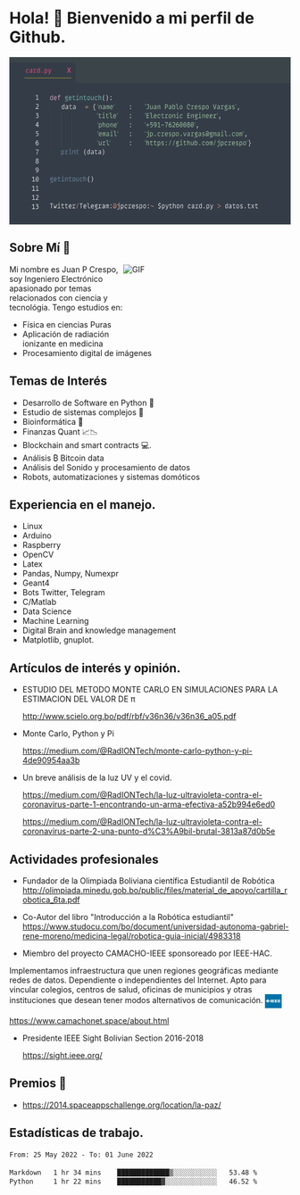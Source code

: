 
# Hola! 👋 Bienvenido a mi perfil de Github.

<img align="center" alt="GIF" src="./images/card.png" width="600" height="300" />



## Sobre Mí 📖

<img align="right" alt="GIF" src="./images/jpy.gif" width="300" height="150" />

Mi nombre es Juan P Crespo, soy Ingeniero Electrónico apasionado por temas relacionados con ciencia y tecnológia. Tengo estudios en:

- Física en ciencias Puras
- Aplicación de radiación ionizante en medicina
- Procesamiento digital de imágenes


## Temas de Interés

- Desarrollo de Software en Python 🐍
- Estudio de sistemas complejos 🦋
- Bioinformática 🧬
- Finanzas Quant 📈📉
- Blockchain and smart contracts 💻.
- Análisis ₿ Bitcoin data
- Análisis del Sonido y procesamiento de datos
- Robots, automatizaciones y sistemas domóticos

## Experiencia en el manejo.

- Linux
- Arduino
- Raspberry
- OpenCV
- Latex
- Pandas, Numpy, Numexpr
- Geant4 
- Bots Twitter, Telegram
- C/Matlab
- Data Science
- Machine Learning
- Digital Brain and knowledge management 
- Matplotlib, gnuplot. 

## Artículos de interés y opinión.

- ESTUDIO DEL METODO MONTE CARLO EN SIMULACIONES PARA LA ESTIMACION DEL VALOR DE π
    
     http://www.scielo.org.bo/pdf/rbf/v36n36/v36n36_a05.pdf

-  Monte Carlo, Python y Pi

   https://medium.com/@RadIONTech/monte-carlo-python-y-pi-4de90954aa3b

- Un breve análisis de la luz UV y el covid.

    https://medium.com/@RadIONTech/la-luz-ultravioleta-contra-el-coronavirus-parte-1-encontrando-un-arma-efectiva-a52b994e6ed0

    https://medium.com/@RadIONTech/la-luz-ultravioleta-contra-el-coronavirus-parte-2-una-punto-d%C3%A9bil-brutal-3813a87d0b5e




## Actividades profesionales

- Fundador de la Olimpiada Boliviana científica Estudiantil de Robótica
http://olimpiada.minedu.gob.bo/public/files/material_de_apoyo/cartilla_robotica_6ta.pdf

- Co-Autor del libro "Introducción a la Robótica estudiantil"
https://www.studocu.com/bo/document/universidad-autonoma-gabriel-rene-moreno/medicina-legal/robotica-guia-inicial/4983318

- Miembro del proyecto CAMACHO-IEEE sponsoreado por IEEE-HAC.

Implementamos infraestructura que unen regiones geográficas mediante redes de datos. Dependiente o independientes del Internet. Apto para vincular colegios, centros de salud, oficinas de municipios y otras instituciones que desean tener modos alternativos de comunicación.
 <img align="center" alt="jpg" src="./images/ieee.jpg" width="30" height="25" />
 
  https://www.camachonet.space/about.html


- Presidente IEEE Sight Bolivian Section 2016-2018

  https://sight.ieee.org/


## Premios 🏅

- https://2014.spaceappschallenge.org/location/la-paz/



## Estadísticas de trabajo.

<!--START_SECTION:waka-->

```text
From: 25 May 2022 - To: 01 June 2022

Markdown   1 hr 34 mins    █████████████▒░░░░░░░░░░░   53.48 %
Python     1 hr 22 mins    ███████████▓░░░░░░░░░░░░░   46.52 %
```

<!--END_SECTION:waka-->
